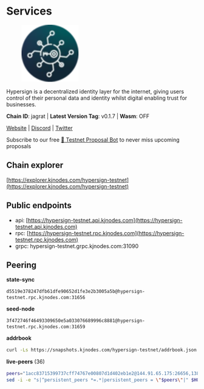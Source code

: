 # Services

<figure><img src="https://raw.githubusercontent.com/kj89/cosmos-images/main/logos/hypersign.png" width="150" alt=""><figcaption></figcaption></figure>

Hypersign is a decentralized identity layer for the internet, giving  users control of their personal data and identity whilst digital  enabling trust for businesses.

**Chain ID**: jagrat | **Latest Version Tag**: v0.1.7 | **Wasm**: OFF

[Website](https://hypersign.id) | [Discord](https://discord.gg/DmuUjMrHVw) | [Twitter](https://twitter.com/hypersignchain)



Subscribe to our free [🤖 Testnet Proposal Bot](https://t.me/kjnodes_testnet_proposal_bot) to never miss upcoming proposals


## Chain explorer
[https://explorer.kjnodes.com/hypersign-testnet](https://explorer.kjnodes.com/hypersign-testnet)

## Public endpoints

* api: [https://hypersign-testnet.api.kjnodes.com](https://hypersign-testnet.api.kjnodes.com)
* rpc: [https://hypersign-testnet.rpc.kjnodes.com](https://hypersign-testnet.rpc.kjnodes.com)
* grpc: hypersign-testnet.grpc.kjnodes.com:31090

## Peering

**state-sync**

```text
d5519e378247dfb61dfe90652d1fe3e2b3005a5b@hypersign-testnet.rpc.kjnodes.com:31656
```

**seed-node**

```text
3f472746f46493309650e5a033076689996c8881@hypersign-testnet.rpc.kjnodes.com:31659
```

**addrbook**
```bash
curl -Ls https://snapshots.kjnodes.com/hypersign-testnet/addrbook.json > $HOME/.hid-node/config/addrbook.json
```

**live-peers** (36)
```bash
peers="1acc83715399737cff74767e00807d1d402eb1e2@144.91.65.175:26656,1380864bb38481fef4b2358026a5ed53fc027679@95.214.52.206:26656,bd2ae9f1c42183104719f7c44be078bb7d282a61@65.109.92.241:11056,ce6686036f6554deb0490103dcc201172e7c3f2f@81.0.220.131:26656,934324c3b4318d8438954d19a82673a3d218951b@142.132.209.236:10956,d5519e378247dfb61dfe90652d1fe3e2b3005a5b@65.109.68.190:31656,62c3f3e5214495593ad204f3c6cd879f3f4ed6a9@5.9.79.121:26656,9876d1b1e5b5968c1c729559325dd909f93c1d34@65.108.238.61:56656,fbc7ce82f02e24257395dc0310ad2921ea61e199@65.109.92.148:61156,eaf27acc810a3d6728dde972ebad26810cce0ae6@65.108.229.233:26656,1e3f0aeb6f2a2017b122af2461a75c9695790954@65.108.233.109:10956,1de2abae74a4c5fd7d96d9869ef02187f81498f0@134.209.238.66:26656,610843eda2f0388cb8e75917e8c1f63350bd3bd1@154.26.131.130:16656,4e08d5b0cb43c8d5ffc42987a5166bab2a04a93b@65.109.92.240:21066,620478e35ba6740f0afb2a0dd6ca9b34765bc60e@65.109.30.12:60856,776785ba52f350e10c0eaba22731e0891edb07fc@85.239.233.155:26656,55b3cf307182091e60b774712733231a8cc7f448@89.163.132.156:31656,a275d8018f683f279bf5167a72d294bfacafa839@178.63.102.172:41656,d92268c246e02a54103f7098b901b876c88f006e@5.161.130.108:26656,cf94099349980f9593a3f0362c85fe7c6eda8b14@8.219.48.59:26656,0c6758a3f4554bbc67da73993bbb697764c5c534@38.242.142.227:26656,efcb16ec33d8e6233d1068fff679c6fd64bf5802@65.108.225.158:10956,d72875380d7b0b68f071623996bd5a86b7491287@116.202.227.117:31656,7ac746f53266043a92a05db06d1306b4e5f7e7c8@65.109.112.20:11014,52eee2c34150d621312087e49f118969472ba55f@149.102.137.192:26656,c20f2216b56cb24921b688a6cffc7fe09799a069@162.55.103.44:26656,5a09c55dbbb32b870645f56993e87403dfd17467@162.55.194.205:31656,54f5df8d6516ead7099191776d9ee2048e0ec947@95.214.53.46:26656,7d85caec437cc8c0a504d6ab3b18fd07c173b2fb@94.130.219.37:26001,d7c9b9a3c3a6c5f4ccdfb37a8358755b277271c1@3.110.226.164:26656,23eff008c88dcc60ef9a71f2fb469c472679c35e@136.243.88.91:5040,de1f980cc59bdb2457202768d4b4d964d783789e@167.235.21.165:36656,15d2f1bc2bfaa143388465ea115c59e5ce6e77dc@65.109.39.223:26656,0188d0143ea4311923a809bb07ee9ebf13c0c63b@94.130.16.254:60656,2c0379f78b655e8a386cb477e3cf3cae700c4a7f@213.239.207.175:34656,a3f3d6dba11bfe080693938666064b2324fbaccf@88.99.164.158:11056"
sed -i -e "s|^persistent_peers *=.*|persistent_peers = \"$peers\"|" $HOME/.hid-node/config/config.toml
```
